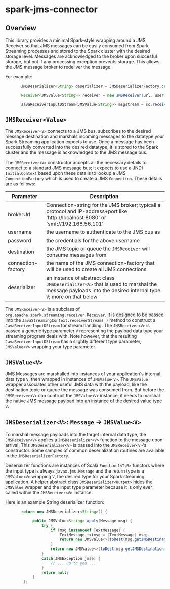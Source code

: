 # spark-jms-connector
## Overview

This library provides a minimal Spark-style wrapping around a JMS Receiver so that JMS messages can be easily consumed from Spark Streaming processes and stored to the Spark cluster with the desired storage level.  Messages are acknowledged to the broker upon succesful storage, but not if any processing exception prevents storage. This allows the JMS message broker to redeliver the message.

For example:
```java
       JMSDeserializer<String> deserializer = JMSDeserializerFactory.createStringDeserializer();

       Receiver<JMSValue<String>> receiver = new JMSReceiver(url, user, pass, topic, cfname, deserializer);

       JavaReceiverInputDStream<JMSValue<String>> msgstream = sc.receiverStream( receiver );
```

## `JMSReceiver<Value>`
The `JMSReceiver<V>` connects to a JMS bus, subscribes to the desired message destination and marshals incoming messages to the datatype your Spark Streaming application expects to use. Once a message has been successfully converted into the desired datatype, it is stored to the Spark cluster and the message is acknowledged to the JMS message bus.

The `JMSReceiver<V>` constructor accepts all the necessary details to connect to a standard JMS message bus; it expects to use a JNDI `InitialContext` based upon these details to lookup a JMS `ConnectionFactory` which is used to create a JMS `Connection`. These details are as follows:

| Parameter | Description |
| --- | --- |
| brokerUrl | Connection-string for the JMS broker; typicall a protocol and IP-address+port like 'http://localhost:8080' or 'smf://192.168.56.101' |
| username | the username to authenticate to the JMS bus as |
| password | the credentials for the above username |
| destination | the JMS topic or queue the `JMSReceiver` will consume messages from |
| connection-factory | the name of the JMS connection-factory that will be used to create all JMS connections |
| deserializer | an instance of abstract class `JMSDeserializer<V>` that is used to marshal the message payloads into the desired internal type `V`; more on that below |

The `JMSReceiver<V>` is a subclass of `org.apache.spark.streaming.receiver.Receiver`. It is designed to be passed into the `JavaStreamingContext.receiverStream( )` method to construct a `JavaReceiverInputDStream` for stream handling. The `JMSReceiver<V>` is passed a generic type parameter `V` representing the payload data type your streaming program deals with. Note however, that the resulting `JavaReceiverInputDStream` has a slightly different type parameter, `JMSValue<V>` wrapping your type parameter.

## `JMSValue<V>`
JMS Messages are marshalled into instances of your application's internal data type `V`, then wrapped in instances of `JMSValue<V>`. The `JMSValue` wrapper associates other useful JMS data with the payload, like the destination topic or queue the message was consumed from. But before the `JMSReceiver<V>` can contruct the `JMSValue<V>` instance, it needs to marshal the native JMS message payload into an instance of the desired value type `V`.

## `JMSDeserializer<V>`: `Message` -> `JMSValue<V>`
To marshal message payloads into the target internal data type, the `JMSReceiver<V>` applies a `JMSDeserializer<V>` function to the message upon arrival. This `JMSDeserializer<V>` is passed into the `JMSReceiver<V>`'s constructor. Some samples of common deserialization routines are available in the `JMSDeserializerFactory`. 

Deserializer functions are instances of Scala `Function1<T,R>` functors where the input type is always `javax.jms.Message` and the return type is a `JMSValue<V>` wrapping `V`, the desired type for your Spark streaming application. A helper abstract class `JMSDeserializer<Output>` hides the `JMSValue` wrapper and the input type parameter because it is only ever called within the `JMSReceiver<V>` instance.

Here is an example String deserializer function:

```java
       return new JMSDeserializer<String>() {

            public JMSValue<String> apply(Message msg) {
                try {
                    if (msg instanceof TextMessage) {
                        TextMessage txtmsg = (TextMessage) msg;
                        return new JMSValue<>(toDest(msg.getJMSDestination()), txtmsg.getText());
                    }
                    return new JMSValue<>(toDest(msg.getJMSDestination()), msg.toString());
                }
                catch(JMSException jmse) {
                    // ... up to you ...
                }
                return null;
            }
        };
```
